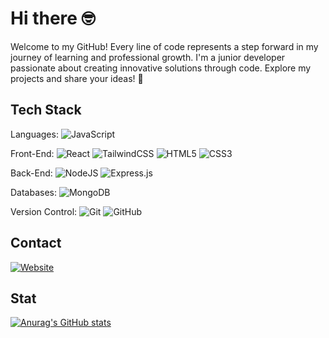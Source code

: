 # Hi there 🤓

Welcome to my GitHub! Every line of code represents a step forward in my journey of learning and professional growth. I'm a junior developer passionate about creating innovative solutions through code. Explore my projects and share your ideas! 🚀

## Tech Stack

Languages: ![JavaScript](https://img.shields.io/badge/javascript-%23323330.svg?style=flat&logo=javascript&logoColor=%23F7DF1E) 

Front-End: ![React](https://img.shields.io/badge/react-%2320232a.svg?style=flat&logo=react&logoColor=%2361DAFB) ![TailwindCSS](https://img.shields.io/badge/tailwindcss-%2338B2AC.svg?style=flat&logo=tailwind-css&logoColor=white)   ![HTML5](https://img.shields.io/badge/html5-%23E34F26.svg?style=flat&logo=html5&logoColor=white) ![CSS3](https://img.shields.io/badge/css3-%231572B6.svg?style=flat&logo=css3&logoColor=white) 

Back-End: ![NodeJS](https://img.shields.io/badge/node.js-6DA55F?style=flat&logo=node.js&logoColor=white) ![Express.js](https://img.shields.io/badge/express.js-%23404d59.svg?style=flat&logo=express&logoColor=%2361DAFB) 

Databases: ![MongoDB](https://img.shields.io/badge/MongoDB-4EA94B?style=flat&logo=mongodb&logoColor=white) 

Version Control: ![Git](https://img.shields.io/badge/GIT-E44C30?style=flat&logo=git&logoColor=white) ![GitHub](https://img.shields.io/badge/GitHub-100000?style=flat&logo=github&logoColor=white)

## Contact

[![Website](https://img.shields.io/badge/LinkedIn-0077B5?style=flat&logo=linkedin&logoColor=white)](https://www.linkedin.com/in/feryaldoubali)



## Stat
[![Anurag's GitHub stats](https://github-readme-stats.vercel.app/api?username=feryalDou&hide=stars&rank_icon)](https://github.com/anuraghazra/github-readme-stats)
<!---
FeryalDou/FeryalDou is a ✨ special ✨ repository because its `README.md` (this file) appears on your GitHub profile.
You can click the Preview link to take a look at your changes.
--->
